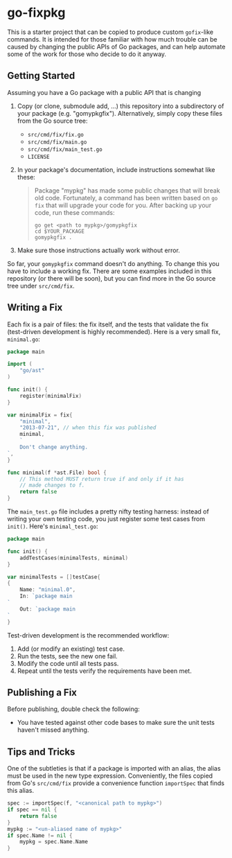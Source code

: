 go-fixpkg
=========

This is a starter project that can be copied to produce custom
`gofix`-like commands.  It is intended for those familiar with how much
trouble can be caused by changing the public APIs of Go packages, and
can help automate some of the work for those who decide to do it anyway.

Getting Started
---------------

Assuming you have a Go package with a public API that is changing

1.	Copy (or clone, submodule add, ...) this repository into a
	subdirectory of your package (e.g. "gomypkgfix").  Alternatively,
	simply copy these files from the Go source tree:
	- `src/cmd/fix/fix.go`
	- `src/cmd/fix/main.go`
	- `src/cmd/fix/main_test.go`
	- `LICENSE`
2.	In your package's documentation, include instructions somewhat
	like these:
	
	> Package "mypkg" has made some public changes that will break old
	> code.  Fortunately, a command has been written based on `go fix`
	> that will upgrade your code for you.  After backing up your code,
	> run these commands:
	>
	> ```
	> go get <path to mypkg>/gomypkgfix
	> cd $YOUR_PACKAGE
	> gomypkgfix .
	> ```
3.	Make sure those instructions actually work without error.

So far, your `gomypkgfix` command doesn't do anything.  To change this
you have to include a working fix.  There are some examples included in
this repository (or there will be soon), but you can find more in the Go
source tree under `src/cmd/fix`.

Writing a Fix
-------------

Each fix is a pair of files: the fix itself, and the tests that validate
the fix (test-driven development is highly recommended).  Here is a very
small fix, `minimal.go`:

```go
package main

import (
	"go/ast"
)

func init() {
	register(minimalFix)
}

var minimalFix = fix{
	"minimal",
	"2013-07-21", // when this fix was published
	minimal,
	`
	Don't change anything.
`,
}

func minimal(f *ast.File) bool {
	// This method MUST return true if and only if it has
	// made changes to f.
	return false
}
```

The `main_test.go` file includes a pretty nifty testing harness: instead of writing your own testing code, you just register some test cases from `init()`.  Here's `minimal_test.go`:

```go
package main

func init() {
	addTestCases(minimalTests, minimal)
}

var minimalTests = []testCase{
{
	Name: "minimal.0",
	In: `package main
`
	Out: `package main
`
}
```

Test-driven development is the recommended workflow:

1. Add (or modify an existing) test case.
2. Run the tests, see the new one fail.
3. Modify the code until all tests pass.
4. Repeat until the tests verify the requirements have been met.

Publishing a Fix
----------------

Before publishing, double check the following:

- You have tested against other code bases to make sure the unit tests haven't missed anything.

Tips and Tricks
---------------

One of the subtleties is that if a package is imported with an alias, the alias must be used in the new type expression.  Conveniently, the files copied from Go's `src/cmd/fix` provide a convenience function `importSpec` that finds this alias.

```go
spec := importSpec(f, "<canonical path to mypkg>")
if spec == nil {
	return false
}
mypkg := "<un-aliased name of mypkg>"
if spec.Name != nil {
	mypkg = spec.Name.Name
}
```
